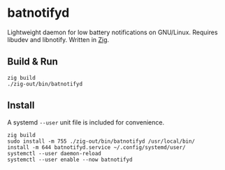 # batnotifyd

Lightweight daemon for low battery notifications on GNU/Linux. Requires libudev and libnotify. Written in [Zig](https://ziglang.org/).

## Build & Run

```
zig build
./zig-out/bin/batnotifyd
```

## Install

A systemd `--user` unit file is included for convenience.

```
zig build
sudo install -m 755 ./zig-out/bin/batnotifyd /usr/local/bin/
install -m 644 batnotifyd.service ~/.config/systemd/user/
systemctl --user daemon-reload
systemctl --user enable --now batnotifyd
```
